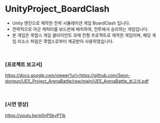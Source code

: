 # UnityProject_BoardClash
- Unity 엔진으로 제작한 전략 시뮬레이션 게임 BoardClash 입니다.  
- 전략적으로 아군 캐릭터를 보드판에 배치하여, 전투에서 승리하는 게임입니다.
- 본 게임은 쿡앱스 게임 클라이언트 과제 전형 프로젝트로 제작한 게임이며, 해당 게임 리소스 파일은 쿡앱스로부터 제공받아 사용하였습니다.
<br>

### [프로젝트 보고서]  
https://docs.google.com/viewer?url=https://github.com/Seon-dongun/UE5_Project_ArenaBattle/raw/main/UE5_ArenaBattle_보고서.pdf  

<br>

### [시연 영상]  
https://youtu.be/p0nPSkvPTlk
